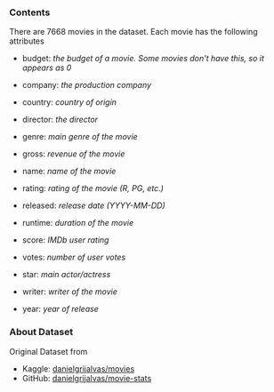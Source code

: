 ### Contents  

There are 7668 movies in the dataset. Each movie has the following attributes 

- budget: *the budget of a movie. Some movies don't have this, so it appears as 0*

- company: *the production company*

- country: *country of origin*

- director: *the director*

- genre: *main genre of the movie*

- gross: *revenue of the movie*

- name: *name of the movie*

- rating: *rating of the movie (R, PG, etc.)*

- released: *release date (YYYY-MM-DD)*

- runtime: *duration of the movie*

- score: *IMDb user rating*

- votes: *number of user votes*

- star: *main actor/actress*

- writer: *writer of the movie*

- year: *year of release*

### About Dataset

Original Dataset from
- Kaggle: [danielgrijalvas/movies](https://www.kaggle.com/danielgrijalvas/movies)
- GitHub: [danielgrijalvas/movie-stats](https://github.com/danielgrijalva/movie-stats)
